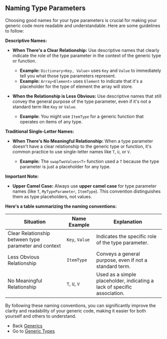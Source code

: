 ## Naming Type Parameters

Choosing good names for your type parameters is crucial for making your generic code more readable and understandable. Here are some guidelines to follow:

**Descriptive Names:**

* **When There's a Clear Relationship:**  Use descriptive names that clearly indicate the role of the type parameter in the context of the generic type or function. 

   - **Example:** `Dictionary<Key, Value>` uses `Key` and `Value` to immediately tell you what those type parameters represent.
   - **Example:** `Array<Element>` uses `Element` to indicate that it's a placeholder for the type of element the array will store.

* **When the Relationship is Less Obvious:**  Use descriptive names that still convey the general purpose of the type parameter, even if it's not a standard term like `Key` or `Value`.

   - **Example:**  You might use `ItemType` for a generic function that operates on items of any type.

**Traditional Single-Letter Names:**

* **When There's No Meaningful Relationship:** When a type parameter doesn't have a clear relationship to the generic type or function, it's common practice to use single-letter names like `T`, `U`, or `V`.

   - **Example:**  The `swapTwoValues<T>` function used a `T` because the type parameter is just a placeholder for any type.

**Important Note:**

* **Upper Camel Case:**  Always use **upper camel case** for type parameter names (like `T`, `MyTypeParameter`, `ItemType`). This convention distinguishes them as type placeholders, not values.

**Here's a table summarizing the naming conventions:**

| Situation                               | Name Example | Explanation                                                                  |
|----------------------------------------|---------------|-----------------------------------------------------------------------------|
| Clear Relationship between type parameter and context | `Key`, `Value`  | Indicates the specific role of the type parameter.                            |
| Less Obvious Relationship               | `ItemType`     | Conveys a general purpose, even if not a standard term.                      |
| No Meaningful Relationship              | `T`, `U`, `V`  |  Used as a simple placeholder, indicating a lack of specific association.      |

By following these naming conventions, you can significantly improve the clarity and readability of your generic code, making it easier for both yourself and others to understand. 


* Back [Generics](README.md)
* Go to [Generic Types](./GenericFunctions/README.md)
